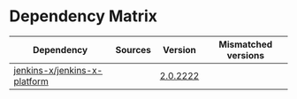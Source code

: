 # Dependency Matrix

Dependency | Sources | Version | Mismatched versions
---------- | ------- | ------- | -------------------
[jenkins-x/jenkins-x-platform](https://github.com/jenkins-x/jenkins-x-platform) |  | [2.0.2222](https://github.com/jenkins-x/jenkins-x-platform/releases/tag/v2.0.2222) | 
